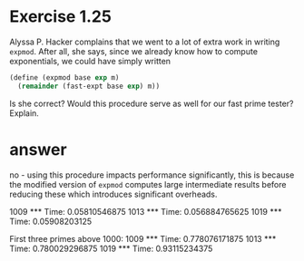 # Exercise 1.25
Alyssa P. Hacker complains that we went to a lot of extra work in writing `expmod`. After all, she says, since we already know how to compute exponentials, we could have simply written

```scheme
(define (expmod base exp m)
  (remainder (fast-expt base exp) m))

```

Is she correct? Would this procedure serve as well for our fast prime tester? Explain.

# answer
no - using this procedure impacts performance significantly, this is because the modified version of `expmod` computes large intermediate results before reducing these which introduces significant overheads.

1009 *** Time: 0.05810546875
1013 *** Time: 0.056884765625
1019 *** Time: 0.05908203125

First three primes above 1000:
1009 *** Time: 0.778076171875
1013 *** Time: 0.780029296875
1019 *** Time: 0.93115234375